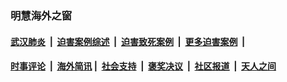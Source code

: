 
### 明慧海外之窗

####  [武汉肺炎](indexes/365.md?t=02160301) &nbsp;|&nbsp;  [迫害案例综述](indexes/328.md?t=02160301) &nbsp;|&nbsp; [迫害致死案例](indexes/277.md?t=02160301)  &nbsp;|&nbsp; [更多迫害案例](indexes/81.md?t=02160301)  &nbsp;|&nbsp; 
####  [时事评论](indexes/19.md?t=02160301) &nbsp;|&nbsp; [海外简讯](indexes/245.md?t=02160301)&nbsp;|&nbsp;  [社会支持](indexes/140.md?t=02160301) &nbsp;|&nbsp; [褒奖决议](indexes/282.md?t=02160301) &nbsp;|&nbsp; [社区报道](indexes/91.md?t=02160301)  &nbsp;|&nbsp; [天人之间](indexes/78.md?t=02160301) 

